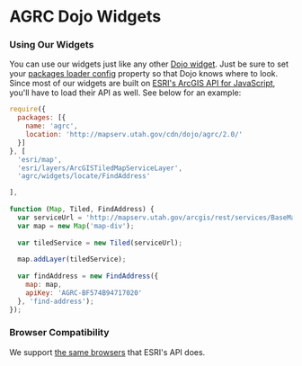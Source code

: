 # AGRC Dojo Widgets
### Using Our Widgets
You can use our widgets just like any other [Dojo widget](http://dojotoolkit.org/reference-guide/dijit/info.html#dijit-info). Just be sure to set your [packages loader config](http://dojotoolkit.org/documentation/tutorials/1.9/cdn/) property so that Dojo knows where to look. Since most of our widgets are built on [ESRI's ArcGIS API for JavaScript](https://developers.arcgis.com/en/javascript/index.html), you'll have to load their API as well. See below for an example:

```javascript
require({
  packages: [{
    name: 'agrc',
    location: 'http://mapserv.utah.gov/cdn/dojo/agrc/2.0/'
  }]
}, [
  'esri/map',
  'esri/layers/ArcGISTiledMapServiceLayer',
  'agrc/widgets/locate/FindAddress'

],
        
function (Map, Tiled, FindAddress) {
  var serviceUrl = 'http://mapserv.utah.gov/arcgis/rest/services/BaseMaps/Terrain/MapServer';
  var map = new Map('map-div');
  
  var tiledService = new Tiled(serviceUrl);
  
  map.addLayer(tiledService);
  
  var findAddress = new FindAddress({
    map: map,
    apiKey: 'AGRC-BF574B94717020'
  }, 'find-address');
});
```

### Browser Compatibility
We support [the same browsers](https://developers.arcgis.com/en/javascript/jshelp/supported_browsers.html) that ESRI's API does.
